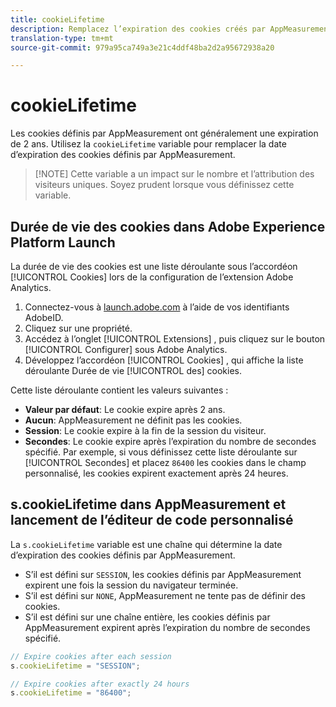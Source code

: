 ```yaml
---
title: cookieLifetime
description: Remplacez l’expiration des cookies créés par AppMeasurement.
translation-type: tm+mt
source-git-commit: 979a95ca749a3e21c4ddf48ba2d2a95672938a20

---
```



# cookieLifetime

Les cookies définis par AppMeasurement ont généralement une expiration de 2 ans. Utilisez la `cookieLifetime` variable pour remplacer la date d’expiration des cookies définis par AppMeasurement.

> [!NOTE] Cette variable a un impact sur le nombre et l’attribution des visiteurs uniques. Soyez prudent lorsque vous définissez cette variable.

## Durée de vie des cookies dans Adobe Experience Platform Launch

La durée de vie des cookies est une liste déroulante sous l’accordéon [!UICONTROL Cookies] lors de la configuration de l’extension Adobe Analytics.

1. Connectez-vous à [launch.adobe.com](https://launch.adobe.com) à l’aide de vos identifiants AdobeID.
2. Cliquez sur une propriété.
3. Accédez à l’onglet [!UICONTROL Extensions] , puis cliquez sur le bouton [!UICONTROL Configurer] sous Adobe Analytics.
4. Développez l’accordéon [!UICONTROL Cookies] , qui affiche la liste déroulante Durée de vie [!UICONTROL des] cookies.

Cette liste déroulante contient les valeurs suivantes :

* **Valeur par défaut**: Le cookie expire après 2 ans.
* **Aucun**: AppMeasurement ne définit pas les cookies.
* **Session**: Le cookie expire à la fin de la session du visiteur.
* **Secondes**: Le cookie expire après l’expiration du nombre de secondes spécifié. Par exemple, si vous définissez cette liste déroulante sur [!UICONTROL Secondes] et placez `86400` les cookies dans le champ personnalisé, les cookies expirent exactement après 24 heures.

## s.cookieLifetime dans AppMeasurement et lancement de l’éditeur de code personnalisé

La `s.cookieLifetime` variable est une chaîne qui détermine la date d’expiration des cookies définis par AppMeasurement.

* S’il est défini sur `SESSION`, les cookies définis par AppMeasurement expirent une fois la session du navigateur terminée.
* S’il est défini sur `NONE`, AppMeasurement ne tente pas de définir des cookies.
* S’il est défini sur une chaîne entière, les cookies définis par AppMeasurement expirent après l’expiration du nombre de secondes spécifié.

```js
// Expire cookies after each session
s.cookieLifetime = "SESSION";

// Expire cookies after exactly 24 hours
s.cookieLifetime = "86400";

